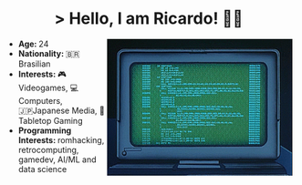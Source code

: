<h1 align='center'>
  > Hello, I am Ricardo! 🐍🔥
</h1>

<div>
	<ul>
		<img src="https://raw.githubusercontent.com/rsgrava/rsgrava/main/assets/megaten%20programming.gif" align="right" height=240>
		<li> <b> Age: </b> 24 </li>
		<li> <b> Nationality: </b> 🇧🇷 Brasilian </li>
		<li> <b> Interests: </b> 🎮Videogames, 💻Computers, <br> 🇯🇵Japanese Media, 🎲 Tabletop Gaming
		</li>
		<li> <b> Programming Interests: </b> romhacking, retrocomputing, <br> gamedev, AI/ML and data science </li>
	</ul>
	<br>
	<br>
</div>
